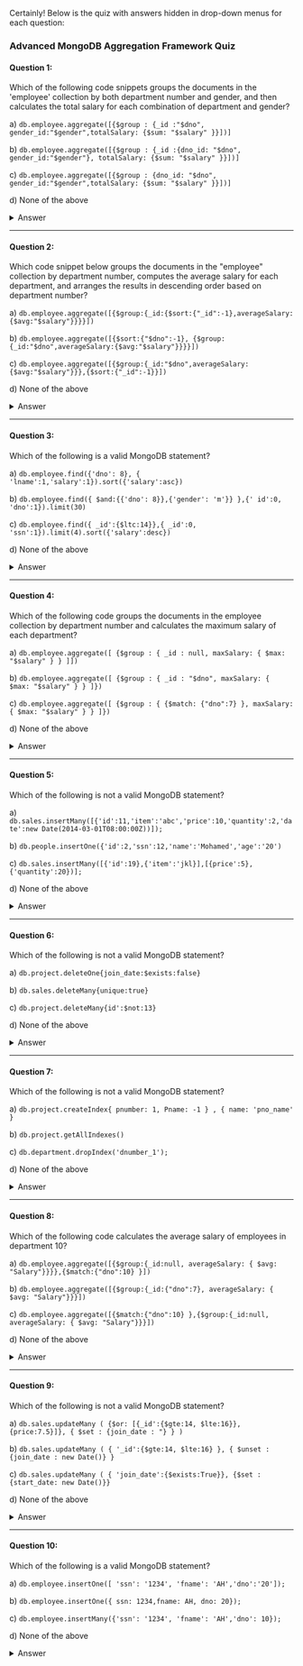 Certainly! Below is the quiz with answers hidden in drop-down menus for each question:

### Advanced MongoDB Aggregation Framework Quiz

#### Question 1:
Which of the following code snippets groups the documents in the 'employee' collection by both department number and gender, and then calculates the total salary for each combination of department and gender?

a) `db.employee.aggregate([{$group : {_id :"$dno", gender_id:"$gender",totalSalary: {$sum: "$salary" }}])]`

b) `db.employee.aggregate([{$group : {_id :{dno_id: "$dno", gender_id:"$gender"}, totalSalary: {$sum: "$salary" }}])]`

c) `db.employee.aggregate([{$group : {dno_id: "$dno", gender_id:"$gender",totalSalary: {$sum: "$salary" }}])]`

d) None of the above

<details>
<summary>Answer</summary>
b) `db.employee.aggregate([{$group : {_id :{dno_id: "$dno", gender_id:"$gender"}, totalSalary: {$sum: "$salary" }}])]`
</details>

---

#### Question 2:
Which code snippet below groups the documents in the "employee" collection by department number, computes the average salary for each department, and arranges the results in descending order based on department number?

a) `db.employee.aggregate([{$group:{_id:{$sort:{"_id":-1},averageSalary:{$avg:"$salary"}}}}])`

b) `db.employee.aggregate([{$sort:{"$dno":-1}, {$group:{_id:"$dno",averageSalary:{$avg:"$salary"}}}}])`

c) `db.employee.aggregate([{$group:{_id:"$dno",averageSalary:{$avg:"$salary"}}},{$sort:{"_id":-1}}])`

d) None of the above

<details>
<summary>Answer</summary>
c) `db.employee.aggregate([{$group:{_id:"$dno",averageSalary:{$avg:"$salary"}}},{$sort:{"_id":-1}}])`
</details>

---

#### Question 3:
Which of the following is a valid MongoDB statement?

a) `db.employee.find({'dno': 8}, { 'lname':1,'salary':1}).sort({'salary':asc})`

b) `db.employee.find({ $and:{{'dno': 8}},{'gender': 'm'}} },{' id':0, 'dno':1}).limit(30)`

c) `db.employee.find({ _id':{$ltc:14}},{ _id':0, 'ssn':1}).limit(4).sort({'salary':desc})`

d) None of the above

<details>
<summary>Answer</summary>
d) None of the above
</details>

---

#### Question 4:
Which of the following code groups the documents in the employee collection by department number and calculates the maximum salary of each department?

a) `db.employee.aggregate([ {$group : { _id : null, maxSalary: { $max: "$salary" } } ]])`

b) `db.employee.aggregate([ {$group : { _id : "$dno", maxSalary: { $max: "$salary" } } ]})`

c) `db.employee.aggregate([ {$group : { {$match: {"dno":7} }, maxSalary: { $max: "$salary" } } ]})`

d) None of the above

<details>
<summary>Answer</summary>
b) `db.employee.aggregate([ {$group : { _id : "$dno", maxSalary: { $max: "$salary" } } ]})`
</details>

---

#### Question 5:
Which of the following is not a valid MongoDB statement?

a) `db.sales.insertMany([{'id':11,'item':'abc','price':10,'quantity':2,'date':new Date(2014-03-01T08:00:00Z))]);`

b) `db.people.insertOne({'id':2,'ssn':12,'name':'Mohamed','age':'20')`

c) `db.sales.insertMany([{'id':19},{'item':'jkl}],[{price':5},{'quantity':20})];`

d) None of the above

<details>
<summary>Answer</summary>
c) `db.sales.insertMany([{'id':19},{'item':'jkl}],[{price':5},{'quantity':20})];`
</details>

---

#### Question 6:
Which of the following is not a valid MongoDB statement?

a) `db.project.deleteOne{join_date:$exists:false}`

b) `db.sales.deleteMany{unique:true}`

c) `db.project.deleteMany{id':$not:13}`

d) None of the above

<details>
<summary>Answer</summary>
a) `db.project.deleteOne{join_date:$exists:false}`
</details>

---

#### Question 7:
Which of the following is not a valid MongoDB statement?

a) `db.project.createIndex{ pnumber: 1, Pname: -1 } , { name: 'pno_name' }`

b) `db.project.getAllIndexes()`

c) `db.department.dropIndex('dnumber_1');`

d) None of the above

<details>
<summary>Answer</summary>
a) `db.project.createIndex{ pnumber: 1, Pname: -1 } , { name: 'pno_name' }`
</details>

---

#### Question 8:
Which of the following code calculates the average salary of employees in department 10?

a) `db.employee.aggregate([{$group:{_id:null, averageSalary: { $avg: "Salary"}}}},{$match:{"dno":10} }])`

b) `db.employee.aggregate([{$group:{_id:{"dno":7}, averageSalary: { $avg: "Salary"}}}])`

c) `db.employee.aggregate([{$match:{"dno":10} },{$group:{_id:null, averageSalary: { $avg: "Salary"}}}])`

d) None of the above

<details>
<summary>Answer</summary>
c) `db.employee.aggregate([{$match:{"dno":10} },{$group:{_id:null, averageSalary: { $avg: "Salary"}}}])`
</details>

---

#### Question 9:
Which of the following is not a valid MongoDB statement?

a) `db.sales.updateMany ( {$or: [{_id':{$gte:14, $lte:16}},{price:7.5}]}, { $set : {join_date : "} } )`

b) `db.sales.updateMany ( { '_id':{$gte:14, $lte:16} }, { $unset : {join_date : new Date()} }`

c) `db.sales.updateMany ( { 'join_date':{$exists:True}}, {$set : {start_date: new Date()}}`

d) None of the above

<details>
<summary>Answer</summary>
b) `db.sales.updateMany ( { '_id':{$gte:14, $lte:16} }, { $unset : {join_date : new Date()} }`
</details>

---

#### Question 10:
Which of the following is a valid MongoDB statement?

a) `db.employee.insertOne([ 'ssn': '1234', 'fname': 'AH','dno':'20']);`

b) `db.employee.insertOne({ ssn: 1234,fname: AH, dno: 20});`

c) `db.employee.insertMany({'ssn': '1234', 'fname': 'AH','dno': 10});`

d) None of the above

<details>
<summary>Answer</summary>
d) None of the above
</details>
